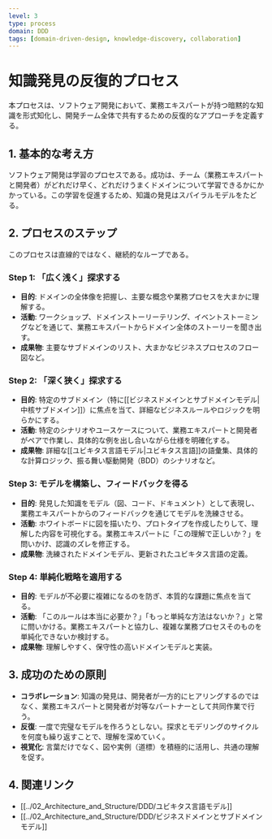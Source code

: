 ```yaml
---
level: 3
type: process
domain: DDD
tags: [domain-driven-design, knowledge-discovery, collaboration]
---
```

# 知識発見の反復的プロセス

本プロセスは、ソフトウェア開発において、業務エキスパートが持つ暗黙的な知識を形式知化し、開発チーム全体で共有するための反復的なアプローチを定義する。

## 1. 基本的な考え方

ソフトウェア開発は学習のプロセスである。成功は、チーム（業務エキスパートと開発者）がどれだけ早く、どれだけうまくドメインについて学習できるかにかかっている。この学習を促進するため、知識の発見はスパイラルモデルをたどる。

## 2. プロセスのステップ

このプロセスは直線的ではなく、継続的なループである。

### Step 1: 「広く浅く」探求する

- **目的**: ドメインの全体像を把握し、主要な概念や業務プロセスを大まかに理解する。
- **活動**: ワークショップ、ドメインストーリーテリング、イベントストーミングなどを通じて、業務エキスパートからドメイン全体のストーリーを聞き出す。
- **成果物**: 主要なサブドメインのリスト、大まかなビジネスプロセスのフロー図など。

### Step 2: 「深く狭く」探求する

- **目的**: 特定のサブドメイン（特に[[ビジネスドメインとサブドメインモデル|中核サブドメイン]]）に焦点を当て、詳細なビジネスルールやロジックを明らかにする。
- **活動**: 特定のシナリオやユースケースについて、業務エキスパートと開発者がペアで作業し、具体的な例を出し合いながら仕様を明確化する。
- **成果物**: 詳細な[[ユビキタス言語モデル|ユビキタス言語]]の語彙集、具体的な計算ロジック、振る舞い駆動開発（BDD）のシナリオなど。

### Step 3: モデルを構築し、フィードバックを得る

- **目的**: 発見した知識をモデル（図、コード、ドキュメント）として表現し、業務エキスパートからのフィードバックを通じてモデルを洗練させる。
- **活動**: ホワイトボードに図を描いたり、プロトタイプを作成したりして、理解した内容を可視化する。業務エキスパートに「この理解で正しいか？」を問いかけ、認識のズレを修正する。
- **成果物**: 洗練されたドメインモデル、更新されたユビキタス言語の定義。

### Step 4: 単純化戦略を適用する

- **目的**: モデルが不必要に複雑になるのを防ぎ、本質的な課題に焦点を当てる。
- **活動**: 「このルールは本当に必要か？」「もっと単純な方法はないか？」と常に問いかける。業務エキスパートと協力し、複雑な業務プロセスそのものを単純化できないか検討する。
- **成果物**: 理解しやすく、保守性の高いドメインモデルと実装。

## 3. 成功のための原則

- **コラボレーション**: 知識の発見は、開発者が一方的にヒアリングするのではなく、業務エキスパートと開発者が対等なパートナーとして共同作業で行う。
- **反復**: 一度で完璧なモデルを作ろうとしない。探求とモデリングのサイクルを何度も繰り返すことで、理解を深めていく。
- **視覚化**: 言葉だけでなく、図や実例（道標）を積極的に活用し、共通の理解を促す。

## 4. 関連リンク

- [[../02_Architecture_and_Structure/DDD/ユビキタス言語モデル]]
- [[../02_Architecture_and_Structure/DDD/ビジネスドメインとサブドメインモデル]]

